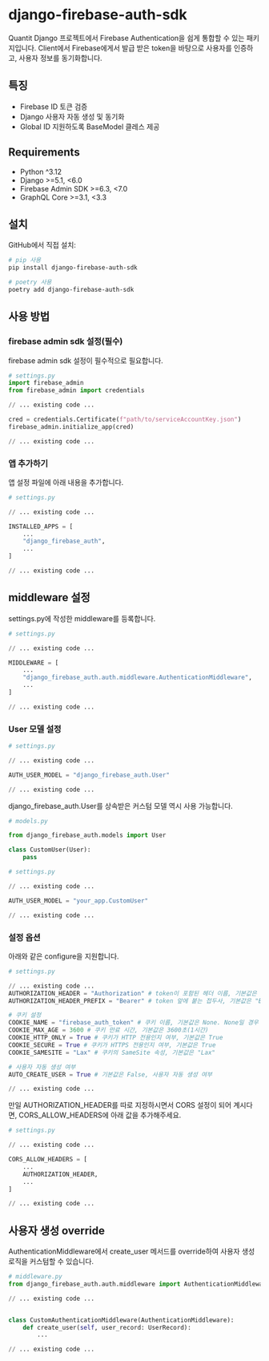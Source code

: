 # django-firebase-auth-sdk

 Quantit Django 프로젝트에서 Firebase Authentication을 쉽게 통합할 수 있는 패키지입니다.
 Client에서 Firebase에게서 발급 받은 token을 바탕으로 사용자를 인증하고, 사용자 정보를 동기화합니다.

## 특징

- Firebase ID 토큰 검증
- Django 사용자 자동 생성 및 동기화
- Global ID 지원하도록 BaseModel 클레스 제공

## Requirements

- Python ^3.12
- Django >=5.1, <6.0
- Firebase Admin SDK >=6.3, <7.0
- GraphQL Core >=3.1, <3.3

## 설치
GitHub에서 직접 설치:
```bash
# pip 사용
pip install django-firebase-auth-sdk

# poetry 사용
poetry add django-firebase-auth-sdk
```

## 사용 방법

### firebase admin sdk 설정(필수)
firebase admin sdk 설정이 필수적으로 필요합니다.
```python
# settings.py
import firebase_admin
from firebase_admin import credentials

// ... existing code ...

cred = credentials.Certificate(f"path/to/serviceAccountKey.json")
firebase_admin.initialize_app(cred)

// ... existing code ...
```

### 앱 추가하기
앱 설정 파일에 아래 내용을 추가합니다.
```python
# settings.py

// ... existing code ...

INSTALLED_APPS = [
    ...
    "django_firebase_auth",
    ...
]

// ... existing code ...
```

## middleware 설정
settings.py에 작성한 middleware를 등록합니다.
```python
# settings.py

// ... existing code ...

MIDDLEWARE = [
    ...
    "django_firebase_auth.auth.middleware.AuthenticationMiddleware",
    ...
]

// ... existing code ...
```

### User 모델 설정
```python
# settings.py

// ... existing code ...

AUTH_USER_MODEL = "django_firebase_auth.User"

// ... existing code ...
```

django_firebase_auth.User를 상속받은 커스텀 모델 역시 사용 가능합니다.
```python
# models.py

from django_firebase_auth.models import User

class CustomUser(User):
    pass
```

```python
# settings.py

// ... existing code ...

AUTH_USER_MODEL = "your_app.CustomUser"

// ... existing code ...
```

### 설정 옵션
아래와 같은 configure을 지원합니다.
```python
# settings.py

// ... existing code ...
AUTHORIZATION_HEADER = "Authorization" # token이 포함된 헤더 이름, 기본값은 "Authorization"
AUTHORIZATION_HEADER_PREFIX = "Bearer" # token 앞에 붙는 접두사, 기본값은 "Bearer"

# 쿠키 설정
COOKIE_NAME = "firebase_auth_token" # 쿠키 이름, 기본값은 None. None일 경우 response에 쿠키를 추가하지 않음
COOKIE_MAX_AGE = 3600 # 쿠키 만료 시간, 기본값은 3600초(1시간)
COOKIE_HTTP_ONLY = True # 쿠키가 HTTP 전용인지 여부, 기본값은 True
COOKIE_SECURE = True # 쿠키가 HTTPS 전용인지 여부, 기본값은 True
COOKIE_SAMESITE = "Lax" # 쿠키의 SameSite 속성, 기본값은 "Lax"

# 사용자 자동 생성 여부
AUTO_CREATE_USER = True # 기본값은 False, 사용자 자동 생성 여부

// ... existing code ...
```

만일 AUTHORIZATION_HEADER를 따로 지정하시면서 CORS 설정이 되어 계시다면,
CORS_ALLOW_HEADERS에 아래 값을 추가해주세요.
```python
# settings.py

// ... existing code ...

CORS_ALLOW_HEADERS = [
    ...
    AUTHORIZATION_HEADER,
    ...
]

// ... existing code ...
```

## 사용자 생성 override
AuthenticationMiddleware에서 create_user 메서드를 override하여 사용자 생성 로직을 커스텀할 수 있습니다.
```python
# middleware.py
from django_firebase_auth.auth.middleware import AuthenticationMiddleware

// ... existing code ...


class CustomAuthenticationMiddleware(AuthenticationMiddleware):
    def create_user(self, user_record: UserRecord):
        ...

// ... existing code ...
```